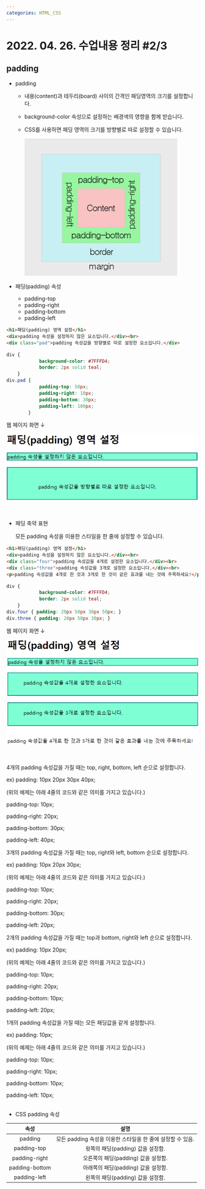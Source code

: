 ```yaml
---
categories: HTML_CSS
---
```


# 2022. 04. 26. 수업내용 정리 #2/3

## padding



+ padding

  * 내용(content)과 테두리(board) 사이의 간격인 패딩영역의 크기를 설정합니다.

  * background-color 속성으로 설정하는 배경색의 영향을 함께 받습니다.

  * CSS를 사용하면 패딩 영역의 크기를 방향별로 따로 설정할 수 있습니다. <br>

    <img src="../images/2022-04-27-class9(padding)/padding.png" alt="padding" style="zoom:67%;" />

    <br>

+ 패딩(padding) 속성

  * padding-top
  * padding-right
  * padding-bottom
  * padding-left 

```html
<h1>패딩(padding) 영역 설정</h1>
<div>padding 속성을 설정하지 않은 요소입니다.</div><br>
<div class="pad">padding 속성값을 방향별로 따로 설정한 요소입니다.</div>
```

```css
div {
			background-color: #7FFFD4;
			border: 2px solid teal;
	}
div.pad {
			padding-top: 50px;
			padding-right: 10px;
			padding-bottom: 30px;
			padding-left: 100px;
		}
```

웹 페이지 화면 ↓

![padding영역설정](../images/2022-04-27-class9(padding)/padding영역설정.png)

<br>

+ 패딩 축약 표현

  모든 padding 속성을 이용한 스타일을 한 줄에 설정할 수 있습니다.

```html
<h1>패딩(padding) 영역 설정</h1>
<div>padding 속성을 설정하지 않은 요소입니다.</div><br>
<div class="four">padding 속성값을 4개로 설정한 요소입니다.</div><br>
<div class="three">padding 속성값을 3개로 설정한 요소입니다.</div><br>
<p>padding 속성값을 4개로 한 것과 3개로 한 것이 같은 효과를 내는 것에 주목하세요!</p>
```

```css
div {
			background-color: #7FFFD4;
			border: 2px solid teal;
	}
div.four { padding: 20px 50px 30px 50px; }
div.three { padding: 20px 50px 30px; }
```

웹 페이지 화면 ↓

![padding축약설정](../images/2022-04-27-class9(padding)/padding축약설정.png)

<br>

4개의 padding 속성값을 가질 때는 top, right, bottom, left 순으로 설정합니다.<br>

ex) padding: 10px 20px 30px 40px;<br>

(위의 예제는 아래 4줄의 코드와 같은 의미를 가지고 있습니다.)<br>

padding-top: 10px;<br>

padding-right: 20px;<br>

padding-bottom: 30px;<br>

padding-left: 40px;<br>

 

3개의 padding 속성값을 가질 때는 top, right와 left, bottom 순으로 설정합니다.<br>

ex) padding: 10px 20px 30px;<br>

(위의 예제는 아래 4줄의 코드와 같은 의미를 가지고 있습니다.)<br>

padding-top: 10px;<br>

padding-right: 20px;<br>

padding-bottom: 30px;<br>

padding-left: 20px;<br>

 

2개의 padding 속성값을 가질 때는 top과 bottom, right와 left 순으로 설정합니다.<br>

ex) padding: 10px 20px;<br>

(위의 예제는 아래 4줄의 코드와 같은 의미를 가지고 있습니다.)<br>

padding-top: 10px;<br>

padding-right: 20px;<br>

padding-bottom: 10px;<br>

padding-left: 20px;<br>

 

1개의 padding 속성값을 가질 때는 모든 패딩값을 같게 설정합니다.<br>

ex) padding: 10px;<br>

(위의 예제는 아래 4줄의 코드와 같은 의미를 가지고 있습니다.)<br>

padding-top: 10px;<br>

padding-right: 10px;<br>

padding-bottom: 10px;<br>

padding-left: 10px;<br><br>

+ CSS padding 속성

|      속성      |                            설명                             |
| :------------: | :---------------------------------------------------------: |
|    padding     | 모든 padding 속성을 이용한 스타일을 한 줄에 설정할 수 있음. |
|  padding-top   |              윗쪽의 패딩(padding) 값을 설정함.              |
| padding-right  |             오른쪽의 패딩(padding) 값을 설정함.             |
| padding-bottom |             아래쪽의 패딩(padding) 값을 설정함.             |
|  padding-left  |              왼쪽의 패딩(padding) 값을 설정함.              |

